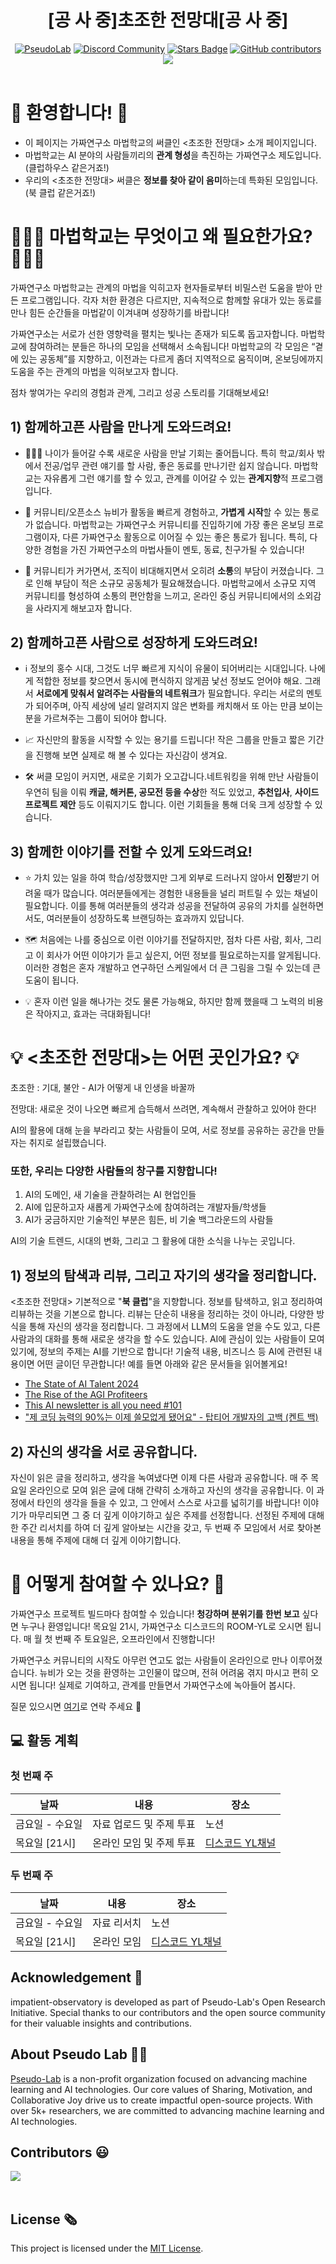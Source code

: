 <h1 align="center"> [공 사 중]초조한 전망대[공 사 중] </h1>

<div align="center">
<a href="https://pseudo-lab.com"><img src="https://img.shields.io/badge/PseudoLab-S11-3776AB" alt="PseudoLab"/></a>
<a href="https://discord.gg/EPurkHVtp2"><img src="https://img.shields.io/badge/Discord-BF40BF" alt="Discord Community"/></a>
<a href="https://github.com/Pseudo-Lab/10th-template/stargazers"><img src="https://img.shields.io/github/stars/Pseudo-Lab/impatient-observatory" alt="Stars Badge"/></a>
<a href="https://github.com/Pseudo-Lab/10th-template/graphs/contributors"><img alt="GitHub contributors" src="https://img.shields.io/github/contributors/Pseudo-Lab/impatient-observatory?color=2b9348"></a>
<a href="https://hits.seeyoufarm.com"><img src="https://hits.seeyoufarm.com/api/count/incr/badge.svg?url=https%3A%2F%2Fgithub.com%2FPseudo-Lab%2Fimpatient-observatory&count_bg=%2379C83D&title_bg=%23555555&icon=&icon_color=%23E7E7E7&title=hits&edge_flat=false"/></a>
</div>
<br>

<!-- sheilds: https://shields.io/ -->
<!-- hits badge: https://hits.seeyoufarm.com/ -->

# 🌟 환영합니다! 🌟 
 - 이 페이지는 가짜연구소 마법학교의 써클인 <초조한 전망대> 소개 페이지입니다.
 - 마법학교는 AI 분야의 사람들끼리의 **관계 형성**을 촉진하는 가짜연구소 제도입니다. (클럽하우스 같은거죠!)
 - 우리의 <초조한 전망대> 써클은 **정보를 찾아 같이 음미**하는데 특화된 모임입니다. (북 클럽 같은거죠!)


# 🧑‍🤝‍🧑 마법학교는 무엇이고 왜 필요한가요? 🧑‍🤝‍🧑

가짜연구소 마법학교는 관계의 마법을 익히고자 현자들로부터 비밀스런 도움을 받아 만든 프로그램입니다. 각자 처한 환경은 다르지만, 지속적으로 함께할 유대가 있는 동료를 만나 힘든 순간들을 마법같이 이겨내며 성장하기를 바랍니다!

가짜연구소는 서로가 선한 영향력을 펼치는 빛나는 존재가 되도록 돕고자합니다. 마법학교에 참여하려는 분들은 하나의 모임을 선택해서 소속됩니다! 마법학교의 각 모임은 “곁에 있는 공동체”를 지향하고, 이전과는 다르게 좀더 지역적으로 움직이며, 온보딩에까지 도움을 주는 관계의 마법을 익혀보고자 합니다.

점차 쌓여가는 우리의 경험과 관계, 그리고 성공 스토리를 기대해보세요!

## 1) 함께하고픈 사람을 만나게 도와드려요!
- 🧑‍🤝‍🧑 나이가 들어갈 수록 새로운 사람을 만날 기회는 줄어듭니다. 특히 학교/회사 밖에서 전공/업무 관련 얘기를 할 사람, 좋은 동료를 만나기란 쉽지 않습니다. 마법학교는 자유롭게 그런 얘기를 할 수 있고, 관계를 이어갈 수 있는 **관계지향**적 프로그램입니다.

- 🤗  커뮤니티/오픈소스 뉴비가 활동을 빠르게 경험하고, **가볍게** **시작**할 수 있는 통로가 없습니다. 마법학교는 가짜연구소 커뮤니티를 진입하기에 가장 좋은 온보딩 프로그램이자, 다른 가짜연구소 활동으로 이어질 수 있는 좋은 통로가 됩니다. 특히, 다양한 경험을 가진 가짜연구소의 마법사들이 멘토, 동료, 친구가될 수 있습니다!

- 💬  커뮤니티가 커가면서, 조직이 비대해지면서 오히려 **소통**의 부담이 커졌습니다. 그로 인해 부담이 적은 소규모 공동체가 필요해졌습니다. 마법학교에서 소규모 지역 커뮤니티를 형성하여 소통의 편안함을 느끼고, 온라인 중심 커뮤니티에서의 소외감을 사라지게 해보고자 합니다.

## 2) 함께하고픈 사람으로 성장하게 도와드려요!
- ℹ️ 정보의 홍수 시대,  그것도 너무 빠르게 지식이 유물이 되어버리는 시대입니다. 나에게 적합한 정보를 찾으면서 동시에 편식하지 않게끔 낯선 정보도 얻어야 해요. 그래서 **서로에게 맞춰서 알려주는 사람들의 네트워크**가 필요합니다. 우리는 서로의 멘토가 되어주며, 아직 세상에 널리 알려지지 않은 변화를 캐치해서 또 아는 만큼 보이는 분을 가르쳐주는 그룹이 되어야 합니다.  

- 📈 자신만의 활동을 시작할 수 있는 용기를 드립니다! 작은 그룹을 만들고 짧은 기간을 진행해 보면 실제로 해 볼 수 있다는 자신감이 생겨요. 

- 🛠️ 써클 모임이 커지면, 새로운 기회가 오고갑니다.네트워킹을 위해 만난 사람들이 우연히 팀을 이뤄 **캐글, 해커톤, 공모전 등을 수상**한 적도 있었고, **추천입사**, **사이드프로젝트 제안** 등도 이뤄지기도 합니다. 이런 기회들을 통해 더욱 크게 성장할 수 있습니다.

## 3) 함께한 이야기를 전할 수 있게 도와드려요!
- ⭐ 가치 있는 일을 하여 학습/성장했지만 그게 외부로 드러나지 않아서 **인정**받기 어려울 때가 많습니다. 여러분들에게는 경험한 내용들을 널리 퍼트릴 수 있는 채널이 필요합니다. 이를 통해 여러분들의 생각과 성공을 전달하여 공유의 가치를 실현하면서도, 여러분들이 성장하도록 브랜딩하는 효과까지 있답니다.

- 🗺️ 처음에는 나를 중심으로 이런 이야기를 전달하지만, 점차 다른 사람, 회사, 그리고 이 회사가 어떤 이야기가 듣고 싶은지, 어떤 정보를 필요로하는지를 알게됩니다. 이러한 경험은 혼자 개발하고 연구하던 스케일에서 더 큰 그림을 그릴 수 있는데 큰 도움이 됩니다.

- 💡 혼자 이런 일을 해나가는 것도 물론 가능해요, 하지만 함께 했을때 그 노력의 비용은 작아지고, 효과는 극대화됩니다!


# 💡 <초조한 전망대>는 어떤 곳인가요? 💡

초조한 : 기대, 불안 - AI가 어떻게 내 인생을 바꿀까 

전망대: 새로운 것이 나오면 빠르게 습득해서 쓰려면, 계속해서 관찰하고 있어야 한다! 

AI의 활용에 대해 눈을 부라리고 찾는 사람들이 모여, 서로 정보를 공유하는 공간을 만들자는 취지로 설립했습니다. 

### 또한, 우리는 다양한 사람들의 창구를 지향합니다! 
1. AI의 도메인, 새 기술을 관찰하려는 AI 현업인들 
2. AI에 입문하고자 새롭게 가짜연구소에 참여하려는 개발자들/학생들 
3. AI가 궁금하지만 기술적인 부분은 힘든, 비 기술 백그라운드의 사람들

AI의 기술 트렌드, 시대의 변화, 그리고 그 활용에 대한 소식을 나누는 곳입니다. 

## 1) 정보의 탐색과 리뷰, 그리고 자기의 생각을 정리합니다.
<초조한 전망대> 기본적으로 "**북 클럽**"을 지향합니다. 정보를 탐색하고, 읽고 정리하여 리뷰하는 것을 기본으로 합니다. 리뷰는 단순히 내용을 정리하는 것이 아니라, 다양한 방식을 통해 자신의 생각을 정리합니다. 그 과정에서 LLM의 도움을 얻을 수도 있고, 다른 사람과의 대화를 통해 새로운 생각을 할 수도 있습니다.
AI에 관심이 있는 사람들이 모여 있기에, 정보의 주제는 AI를 기반으로 합니다! 기술적 내용, 비즈니스 등 AI에 관련된 내용이면 어떤 글이던 무관합니다! 
예를 들면 아래와 같은 문서들을 읽어볼게요! 
- [The State of AI Talent 2024](https://www.thezeki.com/the-state-of-ai-talent-2024-free-digital-version)
- [The Rise of the AGI Profiteers](https://www.ai-supremacy.com/p/the-rise-of-the-agi-profiteers) 
- [This AI newsletter is all you need #101](https://newsletter.towardsai.net/p/this-ai-newsletter-is-all-you-need-ee7) 
- ["제 코딩 능력의 90%는 이제 쓸모없게 됐어요" - 탑티어 개발자의 고백 (켄트 백)](https://maily.so/devpill/posts/8fd0dcfa) 

## 2) 자신의 생각을 서로 공유합니다. 

자신이 읽은 글을 정리하고, 생각을 녹여냈다면 이제 다른 사람과 공유합니다. 매 주 목요일 온라인으로 모여 읽은 글에 대해 간략히 소개하고 자신의 생각을 공유합니다. 이 과정에서 타인의 생각을 들을 수 있고, 그 안에서 스스로 사고를 넓히기를 바랍니다!
이야기가 마무리되면 그 중 더 깊게 이야기하고 싶은 주제를 선정합니다. 선정된 주제에 대해 한 주간 리서치를 하여 더 깊게 알아보는 시간을 갖고, 두 번째 주 모임에서 서로 찾아본 내용을 통해 주제에 대해 더 깊게 이야기합니다.


# 🌱 어떻게 참여할 수 있나요? 🌱

가짜연구소 프로젝트 빌드마다 참여할 수 있습니다! **청강하며 분위기를 한번 보고** 싶다면 누구나 환영입니다! 목요일 21시, 가짜연구소 디스코드의 ROOM-YL로 오시면 됩니다. 매 월 첫 번째 주 토요일은, 오프라인에서 진행합니다!

가짜연구소 커뮤니티의 시작도 아무런 연고도 없는 사람들이 온라인으로 만나 이루어졌습니다. 뉴비가 오는 것을 환영하는 고인물이 많으며, 전혀 어려움 겪지 마시고 편히 오시면 됩니다! 실제로 기여하고, 관계를 만들면서 가짜연구소에 녹아들어 봅시다.

질문 있으시면 [여기](https://open.kakao.com/o/s9284d9g)로 연락 주세요 🤗


## 💻 활동 계획

### 첫 번째 주
| 날짜 | 내용 | 장소 |
| -------- | -------- | -------- | 
| 금요일 - 수요일 | 자료 업로드 및 주제 투표 | 노션 |  
| 목요일 [21시] | 온라인 모임 및 주제 투표 | [디스코드 YL채널](https://discord.com/channels/944032730050621450/1068784805413654579) |

### 두 번째 주
| 날짜 | 내용 | 장소 |
| -------- | -------- | -------- | 
| 금요일 - 수요일 | 자료 리서치 | 노션 |  
| 목요일 [21시] | 온라인 모임 | [디스코드 YL채널](https://discord.com/channels/944032730050621450/1068784805413654579) |


## Acknowledgement 🙏

impatient-observatory is developed as part of Pseudo-Lab's Open Research Initiative. Special thanks to our contributors and the open source community for their valuable insights and contributions.

## About Pseudo Lab 👋🏼</h2>

[Pseudo-Lab](https://pseudo-lab.com/) is a non-profit organization focused on advancing machine learning and AI technologies. Our core values of Sharing, Motivation, and Collaborative Joy drive us to create impactful open-source projects. With over 5k+ researchers, we are committed to advancing machine learning and AI technologies.

<h2>Contributors 😃</h2>
<a href="https://github.com/Pseudo-Lab/impatient-observatory/graphs/contributors">
  <img src="https://contrib.rocks/image?repo=Pseudo-Lab/impatient-observatory" />
</a>
<br><br>

<h2>License 🗞</h2>

This project is licensed under the [MIT License](https://opensource.org/licenses/MIT).
